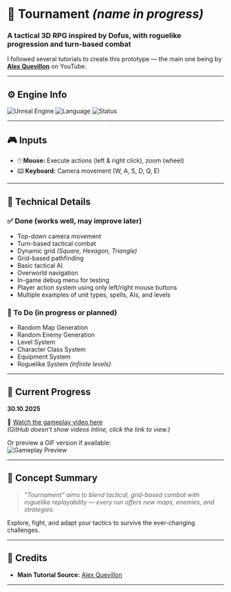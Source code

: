 # 🧩 **Tournament** *(name in progress)*

### A tactical 3D RPG inspired by **Dofus**, with roguelike progression and turn-based combat

I followed several tutorials to create this prototype — the main one being by **[Alex Quevillon](https://www.youtube.com/@AlexQuevillon)** on YouTube.

---

## ⚙️ **Engine Info**

![Unreal Engine](https://img.shields.io/badge/Unreal%20Engine-5.6-blue?logo=unrealengine&logoColor=white)
![Language](https://img.shields.io/badge/C%2B%2B-Used%20for%20core%20systems-success)
![Status](https://img.shields.io/badge/Prototype%20Phase-In%20Progress-yellow)

---

## 🎮 **Inputs**

- 🖱️ **Mouse:** Execute actions (left & right click), zoom (wheel)  
- ⌨️ **Keyboard:** Camera movement (W, A, S, D, Q, E)

---

## 🔧 **Technical Details**

### ✅ Done (works well, may improve later)
- Top-down camera movement  
- Turn-based tactical combat  
- Dynamic grid *(Square, Hexagon, Triangle)*  
- Grid-based pathfinding  
- Basic tactical AI  
- Overworld navigation  
- In-game debug menu for testing  
- Player action system using only left/right mouse buttons  
- Multiple examples of unit types, spells, AIs, and levels  

### 🚧 To Do (in progress or planned)
- Random Map Generation  
- Random Enemy Generation  
- Level System  
- Character Class System  
- Equipment System  
- Roguelike System *(infinite levels)*  

---

## 📅 **Current Progress**

**30.10.2025**

🎥 [Watch the gameplay video here](https://github.com/jakkwi/Repo/blob/main/Game%20Nr.%201/30.10.2025.mp4?raw=true)  
*(GitHub doesn’t show videos inline, click the link to view.)*

Or preview a GIF version if available:  
![Gameplay Preview](https://github.com/jakkwi/Repo/blob/main/Game%20Nr.%201/preview.gif?raw=true)

---

## 🧠 **Concept Summary**

> *“Tournament” aims to blend tactical, grid-based combat with roguelike replayability — every run offers new maps, enemies, and strategies.*  

Explore, fight, and adapt your tactics to survive the ever-changing challenges.

---

## 🤝 **Credits**
  
- **Main Tutorial Source:** [Alex Quevillon](https://www.youtube.com/@AlexQuevillon)

---
